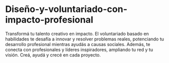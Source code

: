 # Diseño-y-voluntariado-con-impacto-profesional
Transformá tu talento creativo en impacto. El voluntariado basado en habilidades te desafía a innovar y resolver problemas reales, potenciando tu desarrollo profesional mientras ayudás a causas sociales. Además, te conecta con profesionales y líderes inspiradores, ampliando tu red y tu visión. Creá, ayudá y crecé en cada proyecto.
